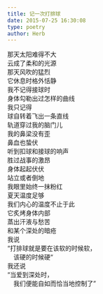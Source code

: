 ```yaml
---  
title: 记一次打排球  
date: 2015-07-25 16:30:08  
type: poetry  
author: Herb    
---  
```

那天太阳难得不大  
云成了柔和的光源  
那天风吹的猛烈  
它休息时格外恬静    
我不记得接球时  
身体勾勒出过怎样的曲线  
我只记得  
球自转着飞出一条直线  
轨道穿过我的脑门儿  
我的鼻梁没有歪  
鼻血也蛰伏    
听到扣球和接球的响声  
胜过战事的激昂  
身体起起伏伏  
站立或者倒地  
我眼里始终一抹粉红    
夏天温度足够  
我们内心的温度不止于此  
它炙烤身体内部  
蒸出汗液与愁苦  
和某个深处的暗疮    
我说  
“打排球就是要在该软的时候软，  
　该硬的时候硬“  
我还说  
“当爱到深处时，  
　我们便能自如而恰当地控制了”